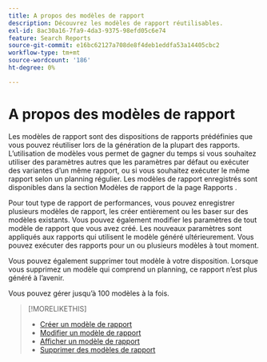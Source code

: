 ```yaml
---
title: A propos des modèles de rapport
description: Découvrez les modèles de rapport réutilisables.
exl-id: 8ac30a16-7fa9-4da3-9375-98efd05c6e74
feature: Search Reports
source-git-commit: e16bc62127a708de8f4deb1eddfa53a14405cbc2
workflow-type: tm+mt
source-wordcount: '186'
ht-degree: 0%

---
```


# A propos des modèles de rapport

Les modèles de rapport sont des dispositions de rapports prédéfinies que vous pouvez réutiliser lors de la génération de la plupart des rapports. L’utilisation de modèles vous permet de gagner du temps si vous souhaitez utiliser des paramètres autres que les paramètres par défaut ou exécuter des variantes d’un même rapport, ou si vous souhaitez exécuter le même rapport selon un planning régulier. Les modèles de rapport enregistrés sont disponibles dans la section Modèles de rapport de la page Rapports .

Pour tout type de rapport de performances, vous pouvez enregistrer plusieurs modèles de rapport, les créer entièrement ou les baser sur des modèles existants. Vous pouvez également modifier les paramètres de tout modèle de rapport que vous avez créé. Les nouveaux paramètres sont appliqués aux rapports qui utilisent le modèle généré ultérieurement. Vous pouvez exécuter des rapports pour un ou plusieurs modèles à tout moment.

Vous pouvez également supprimer tout modèle à votre disposition. Lorsque vous supprimez un modèle qui comprend un planning, ce rapport n’est plus généré à l’avenir.

Vous pouvez gérer jusqu’à 100 modèles à la fois.

>[!MORELIKETHIS]
>
>* [Créer un modèle de rapport](template-create.md)
>* [Modifier un modèle de rapport](template-edit.md)
>* [Afficher un modèle de rapport](template-view.md)
>* [Supprimer des modèles de rapport](template-delete.md)
